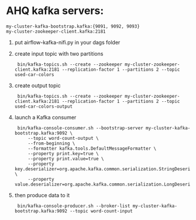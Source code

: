 # AHQ kafka servers: 

    my-cluster-kafka-bootstrap.kafka:{9091, 9092, 9093}
    my-cluster-zookeeper-client.kafka:2181

1. put airflow-kafka-nifi.py in your dags folder

2. create input topic with two partitions

        bin/kafka-topics.sh --create --zookeeper my-cluster-zookeeper-client.kafka:2181 --replication-factor 1 --partitions 2 --topic  used-car-colors

3. create output topic

        bin/kafka-topics.sh --create --zookeeper my-cluster-zookeeper-client.kafka:2181 --replication-factor 1 --partitions 2 --topic used-car-colors-output

4. launch a Kafka consumer

        bin/kafka-console-consumer.sh --bootstrap-server my-cluster-kafka-bootstrap.kafka:9092 \
            --topic word-count-output \
            --from-beginning \
            --formatter kafka.tools.DefaultMessageFormatter \
            --property print.key=true \
            --property print.value=true \
            --property key.deserializer=org.apache.kafka.common.serialization.StringDeserializer \
            --property value.deserializer=org.apache.kafka.common.serialization.LongDeserializer

5. then produce data to it

        bin/kafka-console-producer.sh --broker-list my-cluster-kafka-bootstrap.kafka:9092 --topic word-count-input

